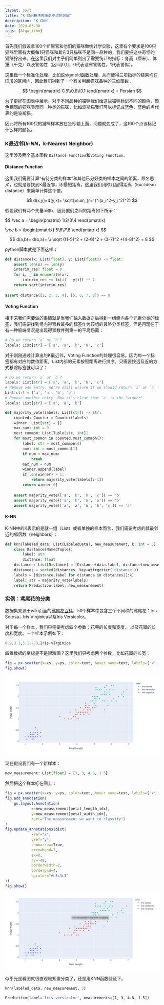 ```yaml
---
layout: post
title: "K-CNN算法再简单不过的理解"
description: "K-CNN"
date: 2020-03-30
tags: [Algorithm]
---
```


首先我们假设拿100个铲屎官和他们的猫咪做统计学实验，这里有个要求是100只猫咪里面有大概每1只猫咪和其它3只猫咪不是同一品种的，我们要把这些奇怪的猫咪拧出来。在这里我们对主子们简单列出了需要统计的指标：身高（厘米）、体重（千克）以及警惕性（区间[0,1]，0代表没有警惕性，1代表警惕）。

<!--more-->

这里做一个标准化处理，比如说sigmoid函数处理，从而使得三项指标的结果均在[0,1]的区间内，因此我们得到了一个有关判断猫咪品种的三维函数：

$$
\begin{pmatrix} 
0.5\\0.8\\0.1 
\end{pmatrix} = Persian
$$

为了更好在图表中展示，对于不同品种的猫咪我们给这些猫咪标记不同的颜色，颜色相同的猫咪表示同一种类的猫咪，比如波斯猫我们可以标记成蓝色，蓝色的点代表的是波斯猫。

因此将所有100只的猫咪样本放在坐标轴上面，问题就变成了，这100个点该标记什么样的颜色。

### K最近邻(*k-NN*，k-Nearest Neighbor)

这里涉及两个基本函数 ```Distance Function```和```Voting Function```。

#### Distance Function

这里我们需要计算“有待分类的样本”和其他已分好类的样本之间的距离，顾名思义，也就是要找到K最近邻，即最短距离。这里我们用欧几里得距离（Euclidean distance）来简单计算这个值。

$$
d(x,y)=d(y,x)= \sqrt{\sum_{r=1}^i(x_i^2-y_i^2)^2}
$$

假设我们有两个矢量a和b，因此他们之间的距离如下所示：

$$
\vec a = \begin{pmatrix}
1\\2\\3\\4
\end{pmatrix}

\vec b = \begin{pmatrix}
5\\6\\7\\8
\end{pmatrix}
$$

$$
d(a,b)=
d(b,a)= \\
\sqrt {(1-5)^2 + (2-6)^2 + (3-7)^2 +(4-8)^2} = 8
$$

python脚本就是下面这样：

```python
def distance(x: List[float], y: List[float]) -> float:
    assert len(x) == len(y)
    interim_res: float = 0
    for i, _ in enumerate(x):
        interim_res += (x[i] - y[i]) ** 2  
    return sqrt(interim_res)

assert distance([1, 2, 3, 4], [5, 6, 7, 8]) == 8
```

#### Voting Function

接下来我们需要做的事情就是当我们输入数据之后得到一组组内各个元素分类的标签，我们需要找到组内得票数最多的标签作为该组的最终分类标签，但是问题在于有一种极端情况是出现得票数并列第一的平局场面：

```python
# Do we return `a` or `b`?
labels: List[str] = ['a', 'a', 'b', 'b', 'c']
```

对于刚刚通过计算出的K最近邻，Voting Function的处理很容易，因为每一个标签都有对应的数值距离，List内部的元素按照距离进行排序，只需要按远及近的方式移除标签就可以了：

```python
# Do we return `a` or `b`?
labels: List[str] = ['a', 'a', 'b', 'b', 'c']
# Remove one entry. We're still unsure if we should return `a` or `b` labels:
List[str] = ['a', 'a', 'b', 'b']
# Remove another entry. Now it's clear that `a` is the "winner"
labels: List[str] = ['a', 'a', 'b']
```

```python
def majority_vote(labels: List[str]) -> str:
    counted: Counter = Counter(labels)
    winner: List[str] = []
    max_num: int = 0
    most_common: List[Tuple[str, int]]
    for most_common in counted.most_common():
        label: str = most_common[0]
        num: int = most_common[1]
        if num < max_num:  
            break
        max_num = num
        winner.append(label)
        if len(winner) > 1:
            return majority_vote(labels[:-1])
        return winner[0]

    assert majority_vote(['a', 'b', 'b', 'c']) == 'b'
    assert majority_vote(['a', 'b', 'b', 'a']) == 'b'
    assert majority_vote(['a', 'a', 'b', 'b', 'c']) == 'a'
```

#### K-NN

K-NN中的K表示的是就一组（List）或者单独的样本而言，我们需要考虑的其最邻近的邻居数（neighbors）：

```python
def knn(labeled_data: List[LabeledData], new_measurement, k: int = 5) -> Prediction:
    class Distance(NamedTuple):
        label: str
        distance: float
    distances: List[Distance] = [Distance(data.label, distance(new_measurement, data.measurements))  for data in labeled_data]
    distances = sorted(distances, key=attrgetter('distance'))
    labels = [distance.label for distance in distances][:k]
    label: str = majority_vote(labels)
    return Prediction(label, new_measurement)
```



### 实例：鸢尾花的分类

数据集来源于wiki页面的[鸢尾花百科](https://en.m.wikipedia.org/wiki/Iris_flower_data_set)，50个样本中包含三个不同种的鸢尾花：Iris Setosa，Iris Virginica以及Iris Versicolor。

对于每一个样本，我们只需要考虑四个参数：花萼的长度和宽度， 以及花瓣的长度和宽度。一个样本示例如下：

```python
6.9,3.1,5.1,2.3,Iris-virginica
```

四维数据的坐标是不是很难画？这里我们只考虑两个参数，比如花瓣的长宽：

```R
fig = px.scatter(x=xs, y=ys, color=text, hover_name=text, labels={'x': 'Petal Length', 'y': 'Petal Width'})
fig.show()
```

![](../images/2020-3-30/Bildschirmfoto-2020-03-30-um-10.56.32.png)

现在假设我们有一个新样本：

```python
new_measurement: List[float] = [7, 3, 4.8, 1.5]
```

然后把这个样本标在图上：

```R
fig = px.scatter(x=xs, y=ys, color=text, hover_name=text, labels={'x': 'Petal Length', 'y': 'Petal Width'})
fig.add_annotation(
    go.layout.Annotation(
            x=new_measurement[petal_length_idx],
            y=new_measurement[petal_width_idx],
            text="The measurement we want to classify")
)
fig.update_annotations(dict(
            xref="x",
            yref="y",
            showarrow=True,
            arrowhead=7,
            ax=0,
            ay=-40,
            borderwidth=2,
            borderpad=4,
            bgcolor="#c3c3c3"
))
fig.show()
```

![Bildschirmfoto-2020-03-30-um-10.56.45](../images/2020-3-30/Bildschirmfoto-2020-03-30-um-10.56.45.png)

似乎光是看图就很直观地知道分类了，还是用KNN函数验证下。

```python
knn(labeled_data, new_measurement, 5)
```

```bash
Prediction(label='Iris-versicolor', measurements=[7, 3, 4.8, 1.5])
```